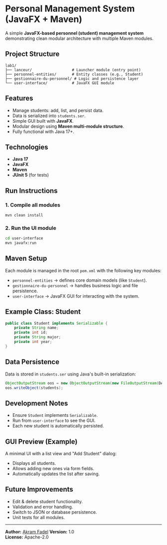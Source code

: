 # Personal Management System (JavaFX + Maven)

A simple **JavaFX-based personnel (student) management system**
demonstrating clean modular architecture with multiple Maven modules.

## Project Structure

    lab1/
    ├── lanceur/                  # Launcher module (entry point)
    ├── personnel-entities/       # Entity classes (e.g., Student)
    ├── gestionnaire-du-personnel/ # Logic and persistence layer
    └── user-interface/           # JavaFX GUI module

##  Features

-   Manage students: add, list, and persist data.
-   Data is serialized into `students.ser`.
-   Simple GUI built with **JavaFX**.
-   Modular design using **Maven multi-module structure**.
-   Fully functional with Java 17+.

##  Technologies

-   **Java 17**
-   **JavaFX**
-   **Maven**
-   **JUnit 5** (for tests)

##  Run Instructions

### 1. Compile all modules

``` bash
mvn clean install
```

### 2. Run the UI module

``` bash
cd user-interface
mvn javafx:run
```

##  Maven Setup

Each module is managed in the root `pom.xml` with the following key
modules:

-   `personnel-entities` → defines core domain models (like `Student`).
-   `gestionnaire-du-personnel` → handles business logic and file
    persistence.
-   `user-interface` → JavaFX GUI for interacting with the system.

##  Example Class: Student

``` java
public class Student implements Serializable {
    private String name;
    private int id;
    private String major;
    private int year;
}
```

##  Data Persistence

Data is stored in `students.ser` using Java's built-in serialization:

``` java
ObjectOutputStream oos = new ObjectOutputStream(new FileOutputStream(DATA_FILE));
oos.writeObject(students);
```

##  Development Notes

-   Ensure `Student` implements `Serializable`.
-   Run from `user-interface` to see the GUI.
-   Each new student is automatically persisted.

##  GUI Preview (Example)

A minimal UI with a list view and "Add Student" dialog:

-   Displays all students.
-   Allows adding new ones via form fields.
-   Automatically updates the list after saving.

##  Future Improvements

-   Edit & delete student functionality.
-   Validation and error handling.
-   Switch to JSON or database persistence.
-   Unit tests for all modules.

------------------------------------------------------------------------

**Author:** [Akram Fadel](https://akramfadel.netlify.app)
**Version:** 1.0\
**License:** Apache-2.0 
